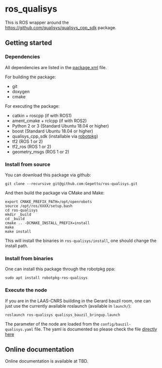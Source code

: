 ros_qualisys
============

This is ROS wrapper around the https://github.com/qualisys/qualisys_cpp_sdk package.

## Getting started

### Dependencies

All dependencies are listed in the [package.xml](https://github.com/Gepetto/ros-qualisys/blob/main/package.xml) file.

For building the package:
- git
- doxygen
- cmake

For executing the package:
- catkin + roscpp (if with ROS1)
- ament_cmake + rclcpp (if with ROS2)
- Python 2 or 3 (Standard Ubuntu 18.04 or higher)
- boost (Standard Ubuntu 18.04 or higher)
- qualisys_cpp_sdk (installable via [robotpkg](http://robotpkg.openrobots.org/))
- tf2 (ROS 1 or 2)
- tf2_ros (ROS 1 or 2)
- geometry_msgs (ROS 1 or 2)

### Install from source

You can download this package via github:

    git clone --recursive git@github.com:Gepetto/ros-qualisys.git

And then build the package via CMake and Make:

    export CMAKE_PREFIX_PATH=/opt/openrobots
    source /opt/ros/XXXX/setup.bash
    cd ros-qualisys
    mkdir _build
    cd _build
    cmake .. -DCMAKE_INSTALL_PREFIX=install
    make
    make install

This will install the binaries in `ros-qualisys/install`, one should change the
install path.

### Install from binaries

One can install this package through the robotpkg ppa:

    sudo apt install robotpkg-ros-qualisys

### Execute the node

If you are in the LAAS-CNRS buiilding in the Gerard bauzil room, one can just
use the currently available roslaunch (available in `launch/`):

    roslaunch ros-qualisys qualisys_bauzil_bringup.launch

The parameter of the node are loaded from the `config/bauzil-qualisys.yaml` file.
The yaml is documented so please check the file [directly here](https://github.com/Gepetto/ros-qualisys/blob/main/config/bauzil-qualisys.yaml)

## Online documentation

Online documentation is available at TBD.
